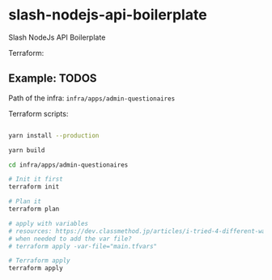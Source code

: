 # slash-nodejs-api-boilerplate
Slash NodeJs API Boilerplate

Terraform:

## Example: TODOS

Path of the infra: `infra/apps/admin-questionaires`

Terraform scripts:

```sh

yarn install --production

yarn build

cd infra/apps/admin-questionaires

# Init it first
terraform init

# Plan it
terraform plan

# apply with variables
# resources: https://dev.classmethod.jp/articles/i-tried-4-different-ways-to-assign-variable-in-terraform/
# when needed to add the var file?
# terraform apply -var-file="main.tfvars"

# Terraform apply
terraform apply

```